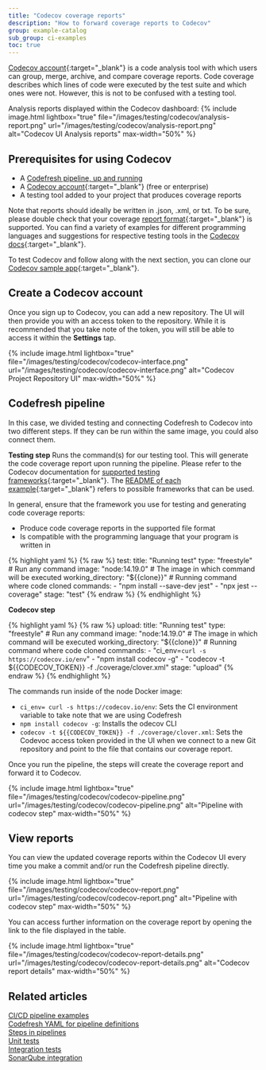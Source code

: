 ```yaml
---
title: "Codecov coverage reports"
description: "How to forward coverage reports to Codecov"
group: example-catalog
sub_group: ci-examples
toc: true
---
```


[Codecov account](https://codecov.io/){:target="\_blank"} is a code analysis tool with which users can group, merge, archive, and compare coverage reports. Code coverage describes which lines of code were executed by the test suite and which ones were not. However, this is not to be confused with a testing tool.

Analysis reports displayed within the Codecov dashboard:
{% include image.html 
lightbox="true" 
file="/images/testing/codecov/analysis-report.png" 
url="/images/testing/codecov/analysis-report.png" 
alt="Codecov UI Analysis reports" 
max-width="50%" 
%}

## Prerequisites for using Codecov

* A [Codefresh pipeline, up and running]({{site.baseurl}}/docs/administration/account-user-management/create-codefresh-account/)
* A [Codecov account](https://codecov.io/){:target="\_blank"} (free or enterprise)
* A testing tool added to your project that produces coverage reports

Note that reports should ideally be written in .json, .xml, or txt. To be sure, please double check that your coverage [report format](https://docs.codecov.io/docs/supported-report-formats){:target="\_blank"} is supported. You can find a variety of examples for different programming languages and suggestions for respective testing tools in the [Codecov docs](https://docs.codecov.io/docs/supported-languages){:target="\_blank"}.

To test Codecov and follow along with the next section, you can clone our [Codecov sample app](https://github.com/codefresh-contrib/codecov-sample-app){:target="\_blank"}.

## Create a Codecov account

Once you sign up to Codecov, you can add a new repository. The UI will then provide you with an access token to the repository. While it is recommended that you take note of the token, you will still be able to access it within the **Settings** tap.

{% include image.html 
lightbox="true" 
file="/images/testing/codecov/codecov-interface.png" 
url="/images/testing/codecov/codecov-interface.png" 
alt="Codecov Project Repository UI" 
max-width="50%" 
%}

## Codefresh pipeline

In this case, we divided testing and connecting Codefresh to Codecov into two different steps. If they can be run within the same image, you could also connect them. 

**Testing step**
Runs the command(s) for our testing tool. This will generate the code coverage report upon running the pipeline. Please refer to the Codecov documentation for [supported testing frameworks](https://docs.codecov.io/docs/supported-report-formats){:target="\_blank"}. The [README of each example](https://docs.codecov.io/docs/supported-languages){:target="\_blank"} refers to possible frameworks that can be used.

In general, ensure that the framework you use for testing and generating code coverage reports:
* Produce code coverage reports in the supported file format
* Is compatible with the programming language that your program is written in

{% highlight yaml %}
{% raw %}
 test:
    title: "Running test"
    type: "freestyle" # Run any command
    image: "node:14.19.0" # The image in which command will be executed
    working_directory: "${{clone}}" # Running command where code cloned
    commands:
      - "npm install --save-dev jest"
      - "npx jest --coverage"
    stage: "test"
{% endraw %}
{% endhighlight %}

**Codecov step**

{% highlight yaml %}
{% raw %}
upload:
      title: "Running test"
      type: "freestyle" # Run any command
      image: "node:14.19.0" # The image in which command will be executed
      working_directory: "${{clone}}" # Running command where code cloned
      commands:
        - "ci_env=`curl -s https://codecov.io/env`"
        - "npm install codecov -g"
        - "codecov -t ${{CODECOV_TOKEN}} -f ./coverage/clover.xml"
      stage: "upload"
{% endraw %}
{% endhighlight %}

The commands run inside of the node Docker image:
* `ci_env= curl -s https://codecov.io/env`: Sets the CI environment variable to take note that we are using Codefresh
* `npm install codecov -g`: Installs the odecov CLI
* `codecov -t ${{CODECOV_TOKEN}} -f ./coverage/clover.xml`: Sets the Codevoc access token provided in the UI when we connect to a new Git repository and point to the file that contains our coverage report.

Once you run the pipeline, the steps will create the coverage report and forward it to Codecov.

{% include image.html 
lightbox="true" 
file="/images/testing/codecov/codecov-pipeline.png" 
url="/images/testing/codecov/codecov-pipeline.png" 
alt="Pipeline with codecov step" 
max-width="50%" 
%}

## View reports

You can view the updated coverage reports within the Codecov UI every time you make a commit and/or run the Codefresh pipeline directly.

{% include image.html 
lightbox="true" 
file="/images/testing/codecov/codecov-report.png" 
url="/images/testing/codecov/codecov-report.png" 
alt="Pipeline with codecov step" 
max-width="50%" 
%}

You can access further information on the coverage report by opening the link to the file displayed in the table.

{% include image.html 
lightbox="true" 
file="/images/testing/codecov/codecov-report-details.png" 
url="/images/testing/codecov/codecov-report-details.png" 
alt="Codecov report details" 
max-width="50%" 
%}

## Related articles
[CI/CD pipeline examples]({{site.baseurl}}/docs/example-catalog/examples/#ci-examples)  
[Codefresh YAML for pipeline definitions]({{site.baseurl}}/docs/pipelines/what-is-the-codefresh-yaml/)  
[Steps in pipelines]({{site.baseurl}}/docs/pipelines/steps/)  
[Unit tests]({{site.baseurl}}/docs/testing/unit-tests/)  
[Integration tests]({{site.baseurl}}/docs/testing/integration-tests/)  
[SonarQube integration]({{site.baseurl}}/docs/testing/sonarqube-integration/) 

